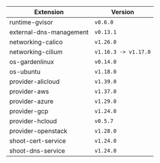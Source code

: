 | Extension      |  Version | 
| ----------- | ----------- |
|runtime-gvisor|```v0.6.0```|
|external-dns-management|```v0.13.1```|
|networking-calico|```v1.26.0```|
|networking-cilium|```v1.16.3 -> v1.17.0```|
|os-gardenlinux|```v0.14.0```|
|os-ubuntu|```v1.18.0```|
|provider-alicloud|```v1.39.0```|
|provider-aws|```v1.37.0```|
|provider-azure|```v1.29.0```|
|provider-gcp|```v1.24.0```|
|provider-hcloud|```v0.5.7```|
|provider-openstack|```v1.28.0```|
|shoot-cert-service|```v1.24.0```|
|shoot-dns-service|```v1.24.0```|
